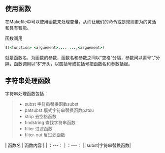 ## 使用函数

在Makefile中可以使用函数来处理变量，从而让我们的命令或是规则更为的灵活和具有智能。

函数调用
```ruby
$(<function> <arguement>,... ...,<arguement>)
```

<function>就是函数名，<arguments>为函数的参数，函数名和参数之间以“空格”分隔，参数间以逗号“,”分隔，函数调用以“$”开头，以圆括号或花括号把函数名和参数括起。

## 字符串处理函数

字符串处理函数包括：
> * subst			字符串替换函数subst
> * patsubst		模式字符串替换函数patsu
> * strip			去空格函数
> * findstring		查找字符串函数
> * filter			过滤函数
> * filter-out		反过滤函数

| 函数名  |     函数内容  |
| ：---： |  ：---：     |
|subst|字符串替换函数|


